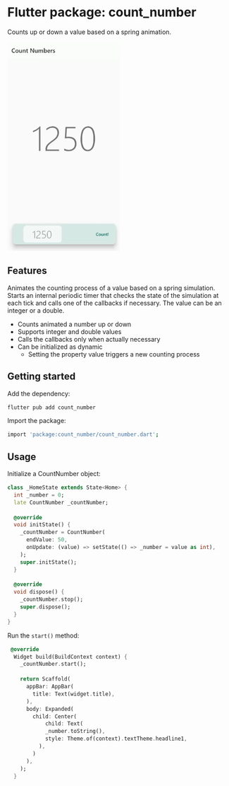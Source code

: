 # Flutter package: count_number

Counts up or down a value based on a spring animation.

<img title="example" src="https://raw.githubusercontent.com/jibbex/count_number/main/assets/count_num.png" alt="" width="255" data-align="center">

## Features

Animates the counting process of a value based on a spring simulation. 
Starts an internal periodic timer that checks the state of the simulation 
at each tick and calls one of the callbacks if necessary. The value can 
be an integer or a double.

* Counts animated a number up or down
* Supports integer and double values
* Calls the callbacks only when actually necessary
* Can be initialized as dynamic
  * Setting the property value triggers a new counting process

## Getting started

Add the dependency:

```bash
flutter pub add count_number
```

Import the package:

```bash
import 'package:count_number/count_number.dart';
```

## Usage

Initialize a CountNumber object:

```dart
class _HomeState extends State<Home> {
  int _number = 0;
  late CountNumber _countNumber;

  @override
  void initState() {
    _countNumber = CountNumber(
      endValue: 50,
      onUpdate: (value) => setState(() => _number = value as int),
    );
    super.initState();
  }

  @override
  void dispose() {
    _countNumber.stop();
    super.dispose();
  }
}
```

Run the `start()` method:

```dart
 @override
  Widget build(BuildContext context) {
    _countNumber.start();

    return Scaffold(
      appBar: AppBar(
        title: Text(widget.title),
      ),
      body: Expanded(
        child: Center(
            child: Text(
            _number.toString(),
            style: Theme.of(context).textTheme.headline1,
          ),
        )
      ),
    );
  }
```
